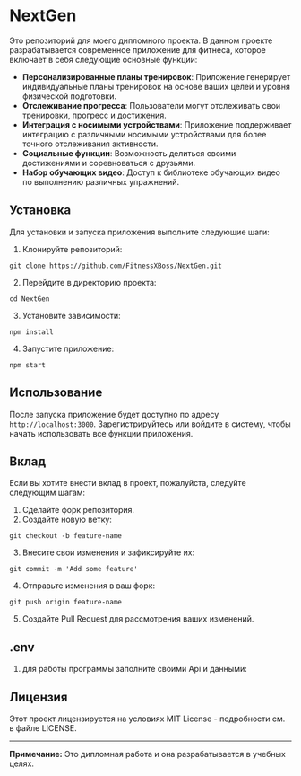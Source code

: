# NextGen

Это репозиторий для моего дипломного проекта. В данном проекте разрабатывается современное приложение для фитнеса, которое включает в себя следующие основные функции:

- **Персонализированные планы тренировок**: Приложение генерирует индивидуальные планы тренировок на основе ваших целей и уровня физической подготовки.
- **Отслеживание прогресса**: Пользователи могут отслеживать свои тренировки, прогресс и достижения.
- **Интеграция с носимыми устройствами**: Приложение поддерживает интеграцию с различными носимыми устройствами для более точного отслеживания активности.
- **Социальные функции**: Возможность делиться своими достижениями и соревноваться с друзьями.
- **Набор обучающих видео**: Доступ к библиотеке обучающих видео по выполнению различных упражнений.

## Установка

Для установки и запуска приложения выполните следующие шаги:

1. Клонируйте репозиторий:
```
git clone https://github.com/FitnessXBoss/NextGen.git
```
2. Перейдите в директорию проекта:
```
cd NextGen
```
3. Установите зависимости:
```
npm install
```
4. Запустите приложение:
```
npm start
```

## Использование

После запуска приложение будет доступно по адресу `http://localhost:3000`. Зарегистрируйтесь или войдите в систему, чтобы начать использовать все функции приложения.

## Вклад

Если вы хотите внести вклад в проект, пожалуйста, следуйте следующим шагам:

1. Сделайте форк репозитория.
2. Создайте новую ветку:
```
git checkout -b feature-name
```
3. Внесите свои изменения и зафиксируйте их:
```
git commit -m 'Add some feature'
```
4. Отправьте изменения в ваш форк:
```
git push origin feature-name
```
5. Создайте Pull Request для рассмотрения ваших изменений.

## .env
1. для работы программы заполните своими Api и данными:

## Лицензия

Этот проект лицензируется на условиях MIT License - подробности см. в файле LICENSE.



---

**Примечание:** Это дипломная работа и она разрабатывается в учебных целях.
